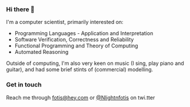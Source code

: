 ### Hi there 👋

I'm a computer scientist, primarily interested on:

* Programming Languages - Application and Interpretation
* Software Verification, Correctness and Reliability
* Functional Programming and Theory of Computing
* Automated Reasoning

Outside of computing, I'm also very keen on music (I sing, play piano and guitar),
and had some brief stints of (commercial) modelling.

### Get in touch

Reach me through fotis@hey.com or [@Nlightnfotis](https://twitter.com/NlightNFotis) on twi.tter

<!--
**NlightNFotis/nlightnfotis** is a ✨ _special_ ✨ repository because its `README.md` (this file) appears on your GitHub profile.

Here are some ideas to get you started:

- 🔭 I’m currently working on ...
- 🌱 I’m currently learning ...
- 👯 I’m looking to collaborate on ...
- 🤔 I’m looking for help with ...
- 💬 Ask me about ...
- 📫 How to reach me: ...
- 😄 Pronouns: ...
- ⚡ Fun fact: ...
-->
